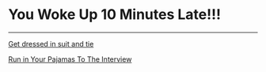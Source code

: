 # You Woke Up 10 Minutes Late!!!

---

[Get dressed in suit and tie](suit.md)

[Run in Your Pajamas To The Interview](Pajamas.md)